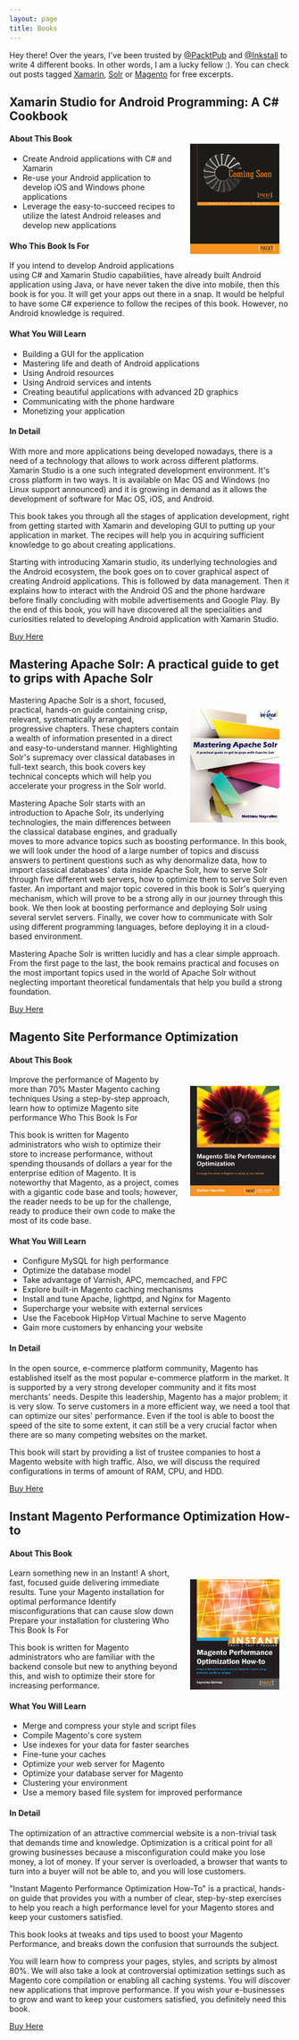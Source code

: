 ```yaml
---
layout: page
title: Books
---
```


<p class="message">
  Hey there! Over the years, I've been trusted by <a href="https://twitter.com/PacktPub">@PacktPub</a> and <a href="https://twitter.com/Inkstall">@Inkstall</a> to write 4 different books. In other words, I am a lucky fellow :). You can check out posts tagged <a href="/tag/Xamarin/">Xamarin</a>, <a href="/tag/Solr/">Solr</a> or <a href="/tag/Magento/">Magento</a> for free excerpts.
</p>

## Xamarin Studio for Android Programming: A C# Cookbook

<p><img style="float: right; padding:20px" src="/public/coming soon mockup_OT_27.png" alt="Book Xamarin Studio for Android Programming: A C# Cookbook"></p>

#### About This Book

* Create Android applications with C# and Xamarin
* Re-use your Android application to develop iOS and Windows phone applications
* Leverage the easy-to-succeed recipes to utilize the latest Android releases and develop new applications

#### Who This Book Is For

If you intend to develop Android applications using C# and Xamarin Studio capabilities, have already built Android application using Java, or have never taken the dive into mobile, then this book is for you. It will get your apps out there in a snap. It would be helpful to have some C# experience to follow the recipes of this book. However, no Android knowledge is required.

#### What You Will Learn

* Building a GUI for the application
* Mastering life and death of Android applications
* Using Android resources
* Using Android services and intents
* Creating beautiful applications with advanced 2D graphics
* Communicating with the phone hardware
* Monetizing your application

#### In Detail

With more and more applications being developed nowadays, there is a need of a technology that allows to work across different platforms. Xamarin Studio is a one such integrated development environment. It's cross platform in two ways. It is available on Mac OS and Windows (no Linux support announced) and it is growing in demand as it allows the development of software for Mac OS, iOS, and Android.

This book takes you through all the stages of application development, right from getting started with Xamarin and developing GUI to putting up your application in market. The recipes will help you in acquiring sufficient knowledge to go about creating applications.

Starting with introducing Xamarin studio, its underlying technologies and the Android ecosystem, the book goes on to cover graphical aspect of creating Android applications. This is followed by data management. Then it explains how to interact with the Android OS and the phone hardware before finally concluding with mobile advertisements and Google Play. By the end of this book, you will have discovered all the specialities and curiosities related to developing Android application with Xamarin Studio.

[Buy Here](https://www.packtpub.com/application-development/xamarin-studio-android-programming-c-cookbook)


## Mastering Apache Solr: A practical guide to get to grips with Apache Solr 

<p><img style="float: right; padding:20px" src="/public/book_mas.jpg" alt="Book Mastering Apache Solr"></p>

Mastering Apache Solr is a short, focused, practical, hands-on guide containing crisp, relevant, systematically arranged, progressive chapters. These chapters contain a wealth of information presented in a direct and easy-to-understand manner. Highlighting Solr's supremacy over classical databases in full-text search, this book covers key technical concepts which will help you accelerate your progress in the Solr world.


Mastering Apache Solr starts with an introduction to Apache Solr, its underlying technologies, the main differences between the classical database engines, and gradually moves to more advance topics such as boosting performance. In this book, we will look under the hood of a large number of topics and discuss answers to pertinent questions such as why denormalize data, how to import classical databases' data inside Apache Solr, how to serve Solr through five different web servers, how to optimize them to serve Solr even faster. An important and major topic covered in this book is Solr's querying mechanism, which will prove to be a strong ally in our journey through this book. We then look at boosting performance and deploying Solr using several servlet servers. Finally, we cover how to communicate with Solr using different programming languages, before deploying it in a cloud-based environment.

Mastering Apache Solr is written lucidly and has a clear simple approach. From the first page to the last, the book remains practical and focuses on the most important topics used in the world of Apache Solr without neglecting important theoretical fundamentals that help you build a strong foundation.

[Buy Here](http://www.amazon.com/Mastering-Apache-Solr-practical-guide/dp/8192784509/ref=sr_1_1?ie=UTF8&qid=1400238519&sr=8-1&keywords=mastering+inkstall)


## Magento Site Performance Optimization

#### About This Book

<p><img style="float: right; padding:20px" src="/public/Magento-Site-Performance-Optimization.jpg" alt="Magento Site Performance Optimization"></p>

Improve the performance of Magento by more than 70%
Master Magento caching techniques
Using a step-by-step approach, learn how to optimize Magento site performance
Who This Book Is For

This book is written for Magento administrators who wish to optimize their store to increase performance, without spending thousands of dollars a year for the enterprise edition of Magento. It is noteworthy that Magento, as a project, comes with a gigantic code base and tools; however, the reader needs to be up for the challenge, ready to produce their own code to make the most of its code base.

#### What You Will Learn

* Configure MySQL for high performance
* Optimize the database model
* Take advantage of Varnish, APC, memcached, and FPC
* Explore built-in Magento caching mechanisms
* Install and tune Apache, lighttpd, and Nginx for Magento
* Supercharge your website with external services
* Use the Facebook HipHop Virtual Machine to serve Magento
* Gain more customers by enhancing your website

#### In Detail

In the open source, e-commerce platform community, Magento has established itself as the most popular e-commerce platform in the market. It is supported by a very strong developer community and it fits most merchants' needs. Despite this leadership, Magento has a major problem; it is very slow. To serve customers in a more efficient way, we need a tool that can optimize our sites' performance. Even if the tool is able to boost the speed of the site to some extent, it can still be a very crucial factor when there are so many competing websites on the market.

This book will start by providing a list of trustee companies to host a Magento website with high traffic. Also, we will discuss the required configurations in terms of amount of RAM, CPU, and HDD.

[Buy Here](https://www.packtpub.com/web-development/magento-site-performance-optimization)

## Instant Magento Performance Optimization How-to

#### About This Book

<p><img style="float: right; padding:20px" src="/public/Instant-Magento-Performance-Optimization-How-to.jpg" alt="Instant Magento Performance Optimization How-to"></p>

Learn something new in an Instant! A short, fast, focused guide delivering immediate results.
Tune your Magento installation for optimal performance
Identify misconfigurations that can cause slow down
Prepare your installation for clustering
Who This Book Is For

This book is written for Magento administrators who are familiar with the backend console but new to anything beyond this, and wish to optimize their store for increasing performance.

#### What You Will Learn

* Merge and compress your style and script files
* Compile Magento's core system
* Use indexes for your data for faster searches
* Fine-tune your caches
* Optimize your web server for Magento
* Optimize your database server for Magento
* Clustering your environment
* Use a memory based file system for improved performance

#### In Detail

The optimization of an attractive commercial website is a non-trivial task that demands time and knowledge. Optimization is a critical point for all growing businesses because a misconfiguration could make you lose money, a lot of money. If your server is overloaded, a browser that wants to turn into a buyer will not be able to, and you will lose customers.

"Instant Magento Performance Optimization How-To" is a practical, hands-on guide that provides you with a number of clear, step-by-step exercises to help you reach a high performance level for your Magento stores and keep your customers satisfied.

This book looks at tweaks and tips used to boost your Magento Performance, and breaks down the confusion that surrounds the subject.

You will learn how to compress your pages, styles, and scripts by almost 80%. We will also take a look at controversial optimization settings such as Magento core compilation or enabling all caching systems. You will discover new applications that improve performance. If you wish your e-businesses to grow and want to keep your customers satisfied, you definitely need this book.

[Buy Here](https://www.packtpub.com/web-development/instant-magento-performance-optimization-how-instant)
